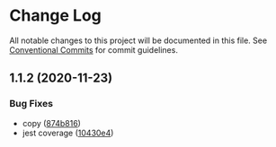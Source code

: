 # Change Log

All notable changes to this project will be documented in this file.
See [Conventional Commits](https://conventionalcommits.org) for commit guidelines.

## 1.1.2 (2020-11-23)


### Bug Fixes

* copy ([874b816](https://github.com/seeliang/kickoff/commit/874b816f0a8c0a0c34fd48c14ec9fde9cc4d0d17))
* jest coverage ([10430e4](https://github.com/seeliang/kickoff/commit/10430e4f7f22fa0b3453621936305f5a6b1338a0))
